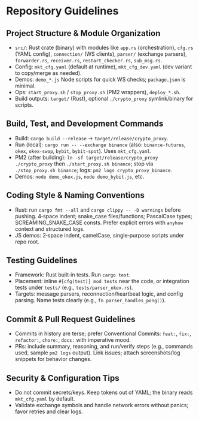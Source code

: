 # Repository Guidelines

## Project Structure & Module Organization
- `src/`: Rust crate (binary) with modules like `app.rs` (orchestration), `cfg.rs` (YAML config), `connection/` (WS clients), `parser/` (exchange parsers), `forwarder.rs`, `receiver.rs`, `restart_checker.rs`, `sub_msg.rs`.
- Config: `mkt_cfg.yaml` (default at runtime), `mkt_cfg_dev.yaml` (dev variant to copy/merge as needed).
- Demos: `demo_*.js` Node scripts for quick WS checks; `package.json` is minimal.
- Ops: `start_proxy.sh` / `stop_proxy.sh` (PM2 wrappers), `deploy_*.sh`.
- Build outputs: `target/` (Rust), optional `./crypto_proxy` symlink/binary for scripts.

## Build, Test, and Development Commands
- Build: `cargo build --release` → `target/release/crypto_proxy`.
- Run (local): `cargo run -- --exchange binance` (also: `binance-futures`, `okex`, `okex-swap`, `bybit`, `bybit-spot`). Uses `mkt_cfg.yaml`.
- PM2 (after building): `ln -sf target/release/crypto_proxy ./crypto_proxy` then `./start_proxy.sh binance`; stop via `./stop_proxy.sh binance`; logs: `pm2 logs crypto_proxy_binance`.
- Demos: `node demo_okex.js`, `node demo_bybit.js`, etc.

## Coding Style & Naming Conventions
- Rust: run `cargo fmt --all` and `cargo clippy -- -D warnings` before pushing. 4‑space indent; snake_case files/functions; PascalCase types; SCREAMING_SNAKE_CASE consts. Prefer explicit errors with `anyhow` context and structured logs.
- JS demos: 2‑space indent, camelCase, single‑purpose scripts under repo root.

## Testing Guidelines
- Framework: Rust built‑in tests. Run `cargo test`.
- Placement: inline `#[cfg(test)] mod tests` near the code, or integration tests under `tests/` (e.g., `tests/parser_okex.rs`).
- Targets: message parsers, reconnection/heartbeat logic, and config parsing. Name tests clearly (e.g., `fn parser_handles_pong()`).

## Commit & Pull Request Guidelines
- Commits in history are terse; prefer Conventional Commits: `feat:`, `fix:`, `refactor:`, `chore:`, `docs:` with imperative mood.
- PRs: include summary, reasoning, and run/verify steps (e.g., commands used, sample `pm2 logs` output). Link issues; attach screenshots/log snippets for behavior changes.

## Security & Configuration Tips
- Do not commit secrets/keys. Keep tokens out of YAML; the binary reads `mkt_cfg.yaml` by default.
- Validate exchange symbols and handle network errors without panics; favor retries and clear logs.
